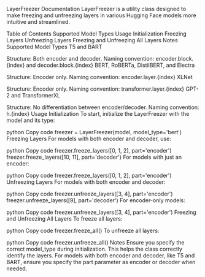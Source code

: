 LayerFreezer Documentation
LayerFreezer is a utility class designed to make freezing and unfreezing layers in various Hugging Face models more intuitive and streamlined.

Table of Contents
Supported Model Types
Usage
Initialization
Freezing Layers
Unfreezing Layers
Freezing and Unfreezing All Layers
Notes
Supported Model Types
T5 and BART

Structure: Both encoder and decoder.
Naming convention: encoder.block.{index} and decoder.block.{index}
BERT, RoBERTa, DistilBERT, and Electra

Structure: Encoder only.
Naming convention: encoder.layer.{index}
XLNet

Structure: Encoder only.
Naming convention: transformer.layer.{index}
GPT-2 and TransformerXL

Structure: No differentiation between encoder/decoder.
Naming convention: h.{index}
Usage
Initialization
To start, initialize the LayerFreezer with the model and its type:

python
Copy code
freezer = LayerFreezer(model, model_type='bert')
Freezing Layers
For models with both encoder and decoder, use:

python
Copy code
freezer.freeze_layers([0, 1, 2], part='encoder')
freezer.freeze_layers([10, 11], part='decoder')
For models with just an encoder:

python
Copy code
freezer.freeze_layers([0, 1, 2], part='encoder')
Unfreezing Layers
For models with both encoder and decoder:

python
Copy code
freezer.unfreeze_layers([3, 4], part='encoder')
freezer.unfreeze_layers([9], part='decoder')
For encoder-only models:

python
Copy code
freezer.unfreeze_layers([3, 4], part='encoder')
Freezing and Unfreezing All Layers
To freeze all layers:

python
Copy code
freezer.freeze_all()
To unfreeze all layers:

python
Copy code
freezer.unfreeze_all()
Notes
Ensure you specify the correct model_type during initialization. This helps the class correctly identify the layers.
For models with both encoder and decoder, like T5 and BART, ensure you specify the part parameter as encoder or decoder when needed.
